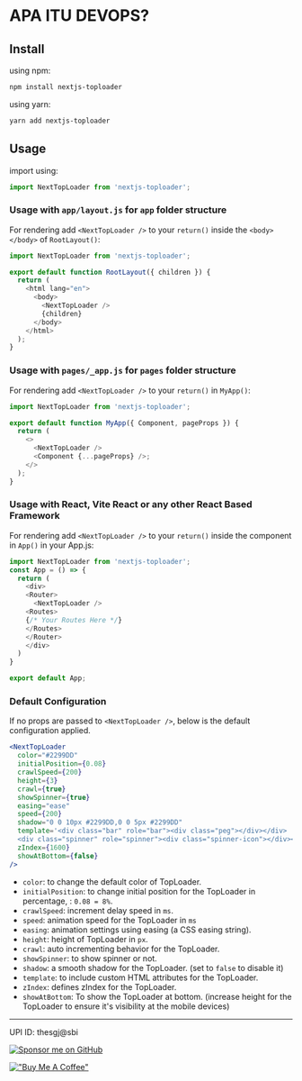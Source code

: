# APA ITU DEVOPS?

## Install

using npm:

```bash
npm install nextjs-toploader
```

using yarn:

```bash
yarn add nextjs-toploader
```

## Usage

import using:

```js
import NextTopLoader from 'nextjs-toploader';
```

### Usage with `app/layout.js` for `app` folder structure

For rendering add `<NextTopLoader />` to your `return()` inside the `<body></body>` of `RootLayout()`:

```js
import NextTopLoader from 'nextjs-toploader';

export default function RootLayout({ children }) {
  return (
    <html lang="en">
      <body>
        <NextTopLoader />
        {children}
      </body>
    </html>
  );
}
```

### Usage with `pages/_app.js` for `pages` folder structure

For rendering add `<NextTopLoader />` to your `return()` in `MyApp()`:

```js
import NextTopLoader from 'nextjs-toploader';

export default function MyApp({ Component, pageProps }) {
  return (
    <>
      <NextTopLoader />
      <Component {...pageProps} />;
    </>
  );
}
```

### Usage with React, Vite React or any other React Based Framework

For rendering add `<NextTopLoader />` to your `return()` inside the <Router><Router/> component in `App()` in your App.js:

```js
import NextTopLoader from 'nextjs-toploader';
const App = () => {
  return (
    <div>
    <Router>
      <NextTopLoader />
    <Routes>
    {/* Your Routes Here */}
    </Routes>
    </Router>
    </div>
  )
}

export default App;
```

### Default Configuration

If no props are passed to `<NextTopLoader />`, below is the default configuration applied.

```jsx
<NextTopLoader
  color="#2299DD"
  initialPosition={0.08}
  crawlSpeed={200}
  height={3}
  crawl={true}
  showSpinner={true}
  easing="ease"
  speed={200}
  shadow="0 0 10px #2299DD,0 0 5px #2299DD"
  template='<div class="bar" role="bar"><div class="peg"></div></div> 
  <div class="spinner" role="spinner"><div class="spinner-icon"></div></div>'
  zIndex={1600}
  showAtBottom={false}
/>
```

- `color`: to change the default color of TopLoader.
- `initialPosition`: to change initial position for the TopLoader in percentage, : `0.08 = 8%`.
- `crawlSpeed`: increment delay speed in `ms`.
- `speed`: animation speed for the TopLoader in `ms`
- `easing`: animation settings using easing (a CSS easing string).
- `height`: height of TopLoader in `px`.
- `crawl`: auto incrementing behavior for the TopLoader.
- `showSpinner`: to show spinner or not.
- `shadow`: a smooth shadow for the TopLoader. (set to `false` to disable it)
- `template`: to include custom HTML attributes for the TopLoader.
- `zIndex`: defines zIndex for the TopLoader.
- `showAtBottom`: To show the TopLoader at bottom. (increase height for the TopLoader to ensure it's visibility at the mobile devices)

---

UPI ID: thesgj@sbi

[![Sponsor me on GitHub](https://img.shields.io/badge/Sponsor%20me%20on-GitHub-brightgreen)](https://github.com/sponsors/TheSGJ)

[!["Buy Me A Coffee"](https://img.shields.io/badge/Buy_Me_A_Coffee-FFDD00?style=for-the-badge&logo=buy-me-a-coffee&logoColor=black)](https://www.buymeacoffee.com/thesgj)
